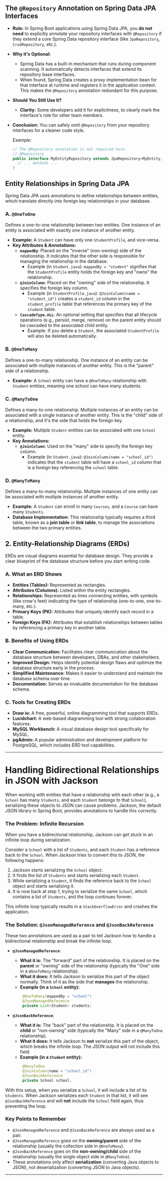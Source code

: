 ## The `@Repository` Annotation on Spring Data JPA Interfaces

- **Rule:** In Spring Boot applications using Spring Data JPA, you **do not need** to explicitly annotate your repository interfaces with `@Repository` if they extend a core Spring Data repository interface (like `JpaRepository`, `CrudRepository`, etc.).
- **Why it's Optional:**
  - Spring Data has a built-in mechanism that runs during component scanning. It automatically detects interfaces that extend its repository base interfaces.
  - When found, Spring Data creates a proxy implementation bean for that interface at runtime and registers it in the application context. This makes the `@Repository` annotation redundant for this purpose.
- **Should You Still Use It?**
  - **Clarity:** Some developers add it for explicitness, to clearly mark the interface's role for other team members.
- **Conclusion:** You can safely omit `@Repository` from your repository interfaces for a cleaner code style.

  _Example:_

  ```java
  // The @Repository annotation is not required here.
  // @Repository
  public interface MyEntityRepository extends JpaRepository<MyEntity, Long> {
    // ... methods ...
  }
  ```

## Entity Relationships in Spring Data JPA

Spring Data JPA uses annotations to define relationships between entities, which translate directly into foreign key relationships in your database.

### A. `@OneToOne`

Defines a one-to-one relationship between two entities. One instance of an entity is associated with exactly one instance of another entity.

- **Example:** A `Student` can have only one `StudentProfile`, and vice-versa.
- **Key Attributes & Annotations:**
  - **`mappedBy`**: Placed on the "inverse" (non-owning) side of the relationship. It indicates that the other side is responsible for managing the relationship in the database.
    - Example (in `Student.java`): `mappedBy = "student"` signifies that the `StudentProfile` entity holds the foreign key and "owns" the relationship.
  - **`@JoinColumn`**: Placed on the "owning" side of the relationship. It specifies the foreign key column.
    - Example (in `StudentProfile.java`): `@JoinColumn(name = "student_id")` creates a `student_id` column in the `student_profile` table that references the primary key of the `student` table.
  - **`CascadeType.ALL`**: An optional setting that specifies that all lifecycle operations (e.g., persist, merge, remove) on the parent entity should be cascaded to the associated child entity.
    - Example: If you delete a `Student`, the associated `StudentProfile` will also be deleted automatically.

### B. `@OneToMany`

Defines a one-to-many relationship. One instance of an entity can be associated with multiple instances of another entity. This is the "parent" side of a relationship.

- **Example:** A `School` entity can have a `@OneToMany` relationship with `Student` entities, meaning one school can have many students.

### C. `@ManyToOne`

Defines a many-to-one relationship. Multiple instances of an entity can be associated with a single instance of another entity. This is the "child" side of a relationship, and it's the side that holds the foreign key.

- **Example:** Multiple `Student` entities can be associated with one `School` entity.
- **Key Annotations:**
  - **`@JoinColumn`**: Used on the "many" side to specify the foreign key column.
    - Example (in `Student.java`): `@JoinColumn(name = "school_id")` indicates that the `student` table will have a `school_id` column that is a foreign key referencing the `school` table.

### D. `@ManyToMany`

Defines a many-to-many relationship. Multiple instances of one entity can be associated with multiple instances of another entity.

- **Example:** A `Student` can enroll in many `Courses`, and a `Course` can have many `Students`.
- **Database Implementation:** This relationship typically requires a third table, known as a **join table** or **link table**, to manage the associations between the two primary entities.

## 2. Entity-Relationship Diagrams (ERDs)

ERDs are visual diagrams essential for database design. They provide a clear blueprint of the database structure before you start writing code.

### A. What an ERD Shows

- **Entities (Tables):** Represented as rectangles.
- **Attributes (Columns):** Listed within the entity rectangles.
- **Relationships:** Represented as lines connecting entities, with symbols (like crow's feet) indicating the type of relationship (one-to-one, one-to-many, etc.).
- **Primary Keys (PK):** Attributes that uniquely identify each record in a table.
- **Foreign Keys (FK):** Attributes that establish relationships between tables by referencing a primary key in another table.

### B. Benefits of Using ERDs

- **Clear Communication:** Facilitates clear communication about the database structure between developers, DBAs, and other stakeholders.
- **Improved Design:** Helps identify potential design flaws and optimize the database structure early in the process.
- **Simplified Maintenance:** Makes it easier to understand and maintain the database schema over time.
- **Documentation:** Serves as invaluable documentation for the database schema.

### C. Tools for Creating ERDs

- **Draw io:** A free, powerful, online diagramming tool that supports ERDs.
- **Lucidchart:** A web-based diagramming tool with strong collaboration features.
- **MySQL Workbench:** A visual database design tool specifically for MySQL.
- **pgAdmin:** A popular administration and development platform for PostgreSQL, which includes ERD tool capabilities.

---

# Handling Bidirectional Relationships in JSON with Jackson

When working with entities that have a relationship with each other (e.g., a `School` has many `Students`, and each `Student` belongs to that `School`), serializing these objects to JSON can cause problems. Jackson, the default JSON library in Spring Boot, provides annotations to handle this correctly.

### The Problem: Infinite Recursion

When you have a bidirectional relationship, Jackson can get stuck in an infinite loop during serialization.

Consider a `School` with a list of `Students`, and each `Student` has a reference back to the `School`. When Jackson tries to convert this to JSON, the following happens:

1.  Jackson starts serializing the `School` object.
2.  It finds the list of `Students` and starts serializing each `Student`.
3.  While serializing a `Student`, it finds the reference back to the `School` object and starts serializing it.
4.  It is now back at step 1, trying to serialize the same `School`, which contains a list of `Students`, and the loop continues forever.

This infinite loop typically results in a `StackOverflowError` and crashes the application.

### The Solution: `@JsonManagedReference` and `@JsonBackReference`

These two annotations are used as a pair to tell Jackson how to handle a bidirectional relationship and break the infinite loop.

- **`@JsonManagedReference`**:

  - **What it is:** The "forward" part of the relationship. It is placed on the **parent** or "owning" side of the relationship (typically the "One" side in a `@OneToMany` relationship).
  - **What it does:** It tells Jackson to serialize this part of the object normally. Think of it as the side that **manages** the relationship.
  - **Example (in a `School` entity):**
    ```java
     @OneToMany(mappedBy = "school")
     @JsonManagedReference
     private List<Student> students;
    ```

- **`@JsonBackReference`**:
  - **What it is:** The "back" part of the relationship. It is placed on the **child** or "non-owning" side (typically the "Many" side in a `@ManyToOne` relationship).
  - **What it does:** It tells Jackson to **not** serialize this part of the object, which breaks the infinite loop. The JSON output will not include this field.
  - **Example (in a `Student` entity):**
    ```java
     @ManyToOne
     @JoinColumn(name = "school_id")
     @JsonBackReference
     private School school;
    ```

With this setup, when you serialize a `School`, it will include a list of its `Students`. When Jackson serializes each `Student` in that list, it will see `@JsonBackReference` and will **not** include the `School` field again, thus preventing the loop.

### Key Points to Remember

- `@JsonManagedReference` and `@JsonBackReference` are always used as a pair.
- `@JsonManagedReference` goes on the **owning/parent** side of the relationship (usually the collection side in `@OneToMany`).
- `@JsonBackReference` goes on the **non-owning/child** side of the relationship (usually the single object side in `@ManyToOne`).
- These annotations only affect **serialization** (converting Java objects to JSON), not deserialization (converting JSON to Java objects).

---
